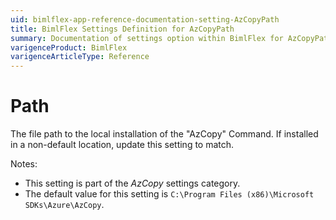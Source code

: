 ```yaml
---
uid: bimlflex-app-reference-documentation-setting-AzCopyPath
title: BimlFlex Settings Definition for AzCopyPath
summary: Documentation of settings option within BimlFlex for AzCopyPath
varigenceProduct: BimlFlex
varigenceArticleType: Reference
---
```


# Path

The file path to the local installation of the "AzCopy" Command. If installed in a non-default location, update this setting to match.

Notes:

* This setting is part of the *AzCopy* settings category.
* The default value for this setting is `C:\Program Files (x86)\Microsoft SDKs\Azure\AzCopy`.
